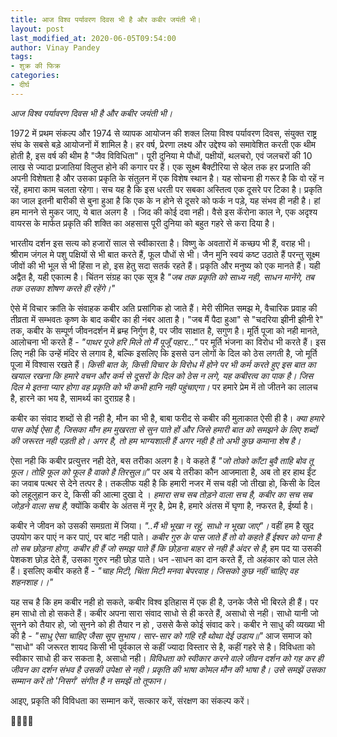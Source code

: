 ```yaml
---
title: आज विश्व पर्यावरण दिवस भी है और कबीर जयंती भी।
layout: post
last_modified_at: 2020-06-05T09:54:00
author: Vinay Pandey
tags:
- शुक्र की फिक्र
categories:
- दीर्घ
---
```

*आज विश्व पर्यावरण दिवस भी है और कबीर जयंती भी।*

1972 में प्रथम संकल्प और 1974 से व्यापक आयोजन की शक्ल लिया विश्व पर्यावरण दिवस, संयुक्त राष्ट्र संघ के सबसे बड़े आयोजनों में शामिल है। हर वर्ष, प्रेरणा लक्ष्य और उद्देश्य को समावेशित करती एक थीम होती है, इस वर्ष की थीम है "जैव विविधिता"। पूरी दुनिया मे पौधों, पक्षीयों, थलचरो, एवं जलचरों की 10 लाख से ज्यादा प्रजातियां विलुप्त होने की कगार पर हैं। एक सूक्ष्म बैक्टीरिया से व्हेल तक हर प्रजाति की अपनी विशेषता है और उसका प्रकृति के संतुलन में एक विशेष स्थान है। यह सोचना ही गरूर है कि वो रहें न रहें, हमारा काम चलता रहेगा। सच यह है कि इस धरती पर सबका अस्तित्व एक दूसरे पर टिका है। प्रकृति का जाल इतनी बारीकी से बुना हुआ है कि एक के न होने से दूसरे को फर्क न पड़े, यह संभव ही नही है। हां हम मानने से मुकर जाए, ये बात अलग है । जिद की कोई दवा नही। वैसे इस कॅरोना काल ने, एक अदृश्य वायरस के मार्फत प्रकृति की शक्ति का अहसास पूरी दुनिया को बहुत गहरे से करा दिया है।

भारतीय दर्शन इस सत्य को हजारों साल से स्वीकारता है। विष्णु के अवतारों में कच्छप भी हैं, वराह भी। श्रीराम जंगल मे पशु पक्षियों से भी बात करते हैं, फूल पौधों से भी। जैन मुनि स्वयं कष्ट उठाते हैं परन्तु सूक्ष्म जीवों की भी भूल से भी हिंसा न हो, इस हेतु सदा सतर्क रहते हैं। प्रकृति और मनुष्य को एक मानते हैं। यही अद्वैत है, यही एकात्म है। चिंतन संग्रह का एक सूत्र है _"जब तक प्रकृति को साध्य नही, साधन मानेंगे, तब तक उसका शोषण करते ही रहेंगे।"_

ऐसे में विचार क्रांति के संवाहक कबीर अति प्रसांगिक हो जाते हैं। मेरी सीमित समझ मे, वैचारिक प्रवाह की तीव्रता में सम्भवतः कृष्ण के बाद कबीर का ही नंबर आता है। "जब मैं पैदा हुआ" से "चदरिया झीनी झीनी रे" तक, कबीर के सम्पूर्ण जीवनदर्शन में ब्रम्ह निर्गुण है, पर जीव साक्षात है, सगुण है। मूर्ति पूजा को नही मानते, आलोचना भी करते हैं - _"पाथर पूजे हरि मिले तो मैं पूजूँ पहार..."_ पर मूर्ति भंजना का विरोध भी करते हैं। इस लिए नही कि उन्हें मंदिर से लगाव है, बल्कि इसलिए कि इससे उन लोगों के दिल को ठेस लगती है, जो मूर्ति पूजा में विश्वास रखते हैं। *किसी बात के, किसी विचार के विरोध में होने पर भी कर्म करते हुए इस बात का खयाल रखना कि हमारे वचन और कर्म से दूसरों के दिल को ठेस न लगे, यह कबीरत्व का पाक है। जिस दिल मे इतना प्यार होगा वह प्रकृति को भी कभी हानि नही पहुंचाएगा।* पर हमारे प्रेम में तो  जीतने का लालच है, हारने का भय है, सामर्थ्य का दुराग्रह है। 

कबीर का संवाद शब्दों से ही नही है, मौन का भी है, बाबा फरीद से कबीर की मुलाकात ऐसी ही है। *क्या हमारे पास कोई ऐसा है, जिसका मौन हम मुखरता से सुन पाते हों और जिसे हमारी बात को समझने के लिए शब्दों की जरूरत नही पड़ती हो। अगर है, तो हम भाग्यशाली हैं अगर नही है तो अभी कुछ कमाना शेष है।* 

ऐसा नही कि कबीर प्रत्युत्तर नही देते, बस तरीका अलग है। वे कहते हैं 
_"जो तोको काँटा बुवै ताहि बोव तू फूल।_
_तोहि फूल को फूल है वाको है तिरसुल॥"_
पर अब ये तरीका कौन आजमाता है, अब तो हर हाथ ईंट का जवाब पत्थर से देने तत्पर है। तकलीफ यही है कि हमारी नजर में सच वही जो तीखा हो, किसी के दिल को लहूलुहान कर दे, किसी की आत्मा दुखा दे । *हमारा सच सब तोड़ने वाला सच है, कबीर का सच सब जोड़ने वाला सच है,* क्योंकि कबीर के अंतस में  नूर है, प्रेम है, हमारे अंतस में घृणा है, नफरत है, ईर्ष्या है।

कबीर ने जीवन को उसकी समग्रता में जिया।  _"..मैं भी भूखा न रहूं, साधो न भूखा जाए"।_ वहीं हम है खुद उपयोग कर पाएं न कर पाएं, पर बांट नही पाते। *कबीर गुरु के पास जाते हैं तो वो कहते हैं ईश्वर को पाना है तो सब छोड़ना होगा, कबीर ही हैं जो समझ पाते हैं कि छोड़ना बाहर से नही है अंदर से है*, हम पद या उसकी पेशकश छोड़ देते हैं, उसका गुरुर नही छोड़ पाते। धन -साधन का दान करते हैं, तो अहंकार को पाल लेते हैं। इसलिए कबीर कहते हैं -
_"चाह मिटी, चिंता मिटी मनवा बेपरवाह।_ 
_जिसको कुछ नहीं चाहिए वह शहनशाह।।"_

यह सच है कि हम कबीर नही हो सकते, कबीर विश्व इतिहास में एक ही है, उनके जैसे भी बिरले ही हैं। पर हम साधो तो हो सकते हैं। कबीर अपना सारा संवाद साधो से ही करते हैं, असाधो से नही। साधो यानी जो सुनने को तैयार हो, जो सुनने को ही तैयार न हो , उससे कैसे कोई संवाद करे।  कबीर ने साधु की व्यख्या भी की है - 
_"साधु ऐसा चाहिए जैसा सूप सुभाय।_
_सार-सार को गहि रहै थोथा देई उडाय॥"_
 आज समाज को "साधो" की जरूरत शायद किसी भी पूर्वकाल से कहीं ज्यादा विस्तार से है, कहीं गहरे से है। विविधता को स्वीकार साधो ही कर सकता है, असाधो नही। *विविधता को स्वीकार करने वाले जीवन दर्शन को गह कर ही जीवन का दर्शन संभव है उसकी उपेक्षा से नही। प्रकृति की भाषा कोमल मौन की भाषा है। उसे समझें उसका सम्मान करें तो 'निसर्ग' संगीत है न समझें तो तूफान।*

आइए, प्रकृति की विविधता का सम्मान करें, सत्कार करें, संरक्षण का संकल्प करें। 

🙏🌷🌷🙏


